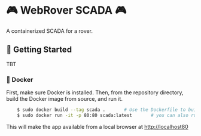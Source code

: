 # 🎮 WebRover SCADA 🎮

A containerized SCADA for a rover.

## 📍 Getting Started
TBT

### 🐳 Docker
First, make sure Docker is installed. Then, from the repository directory, build the Docker image from source, and run it.

```BASH
    $ sudo docker build --tag scada .       # Use the Dockerfile to build a docker container using the source
    $ sudo docker run -it -p 80:80 scada:latest       # you can also run the container detached by using -d instead of -it
```
This will make the app available from a local browser at [http://localhost80](http://localhost)
